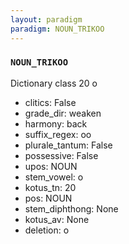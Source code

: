 ```yaml
---
layout: paradigm
paradigm: NOUN_TRIKOO
---
```

### ` NOUN_TRIKOO `

Dictionary class 20 o
* clitics: False
* grade_dir: weaken
* harmony: back
* suffix_regex: oo
* plurale_tantum: False
* possessive: False
* upos: NOUN
* stem_vowel: o
* kotus_tn: 20
* pos: NOUN
* stem_diphthong: None
* kotus_av: None
* deletion: o

